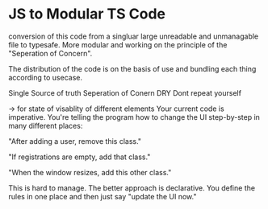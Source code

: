 # JS to Modular TS Code

conversion of this code from a singluar large unreadable and unmanagable file to typesafe. 
More modular and working on the principle of the "Seperation of Concern".

The distribution of the code is on the basis of use and bundling each thing according to usecase. 


Single Source of truth 
Seperation of Conern
DRY Dont repeat yourself 


-> for state of visablity of different elements 
Your current code is imperative. You're telling the program how to change the UI step-by-step in many different places:

"After adding a user, remove this class."

"If registrations are empty, add that class."

"When the window resizes, add this other class."

This is hard to manage. The better approach is declarative. You define the rules in one place and then just say "update the UI now."